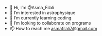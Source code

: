 - 👋 Hi, I’m @Asma_Filali
- 👀 I’m interested in astrophysique 
- 🌱 I’m currently learning coding
- 💞️ I’m looking to collaborate on programs
- 📫 How to reach me asmafilali7@gmail.com 

<!---
AsmaFilali/AsmaFilali is a ✨ special ✨ repository because its `README.md` () appears on your GitHub profile.
You can click the Preview link to take a look at your changes.
--->
